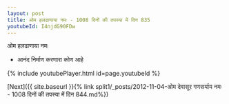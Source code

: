 ```yaml
---
layout: post
title: ओम हलढाणाया नमः - 1008 दिनों की तपस्या में दिन 835
youtubeId: I4njdG90FDw
---
```

 
 
 ओम हलढाणाया नमः  
 
 -  आनंद निर्माण करणारा कोण आहे 
 
  
 
  
 
 
 
 
 
 


{% include youtubePlayer.html id=page.youtubeId %}
 
[Next]({{ site.baseurl }}{% link  split1/_posts/2012-11-04-ओम देवासूर गणसर्याय नमः - 1008 दिनों की तपस्या में दिन 844.md%})
 
